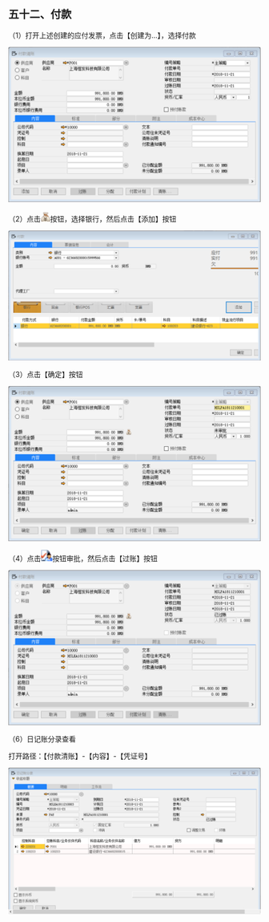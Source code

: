 ## 五十二、付款

（1）打开上述创建的应付发票，点击【创建为...】，选择付款

![1542785776(1)](bap_quickstart_images/52.1.png)

（2）点击![img](bap_quickstart_images/52.2.png)按钮，选择银行，然后点击【添加】按钮

![1542785820(1)](bap_quickstart_images/52.3.png)

（3）点击【确定】按钮

![1542786008(1)](bap_quickstart_images/52.4.png)

（4）点击![img](bap_quickstart_images/52.5.png)按钮审批，然后点击【过账】按钮

![1542786155(1)](bap_quickstart_images/52.6.png)

（6）日记账分录查看

  打开路径：【付款清账】-【内容】-【凭证号】

![1542870246(1)](bap_quickstart_images/52.7.png)